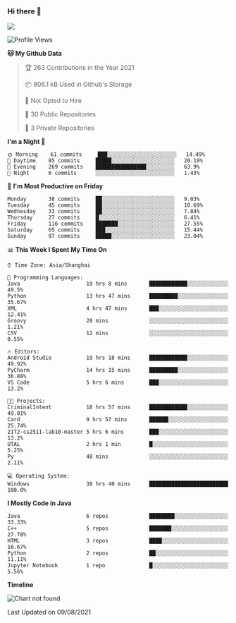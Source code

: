 ### Hi there 👋

<!--
**zhou-ning/zhou-ning** is a ✨ _special_ ✨ repository because its `README.md` (this file) appears on your GitHub profile.

Here are some ideas to get you started:

- 🔭 I’m currently working on ...
- 🌱 I’m currently learning ...
- 👯 I’m looking to collaborate on ...
- 🤔 I’m looking for help with ...
- 💬 Ask me about ...
- 📫 How to reach me: ...
- 😄 Pronouns: ...
- ⚡ Fun fact: ...
-->
![](https://github-readme-stats.vercel.app/api?username=zhou-ning)

<!--START_SECTION:waka-->
![Profile Views](http://img.shields.io/badge/Profile%20Views-0-blue)

**🐱 My Github Data** 

> 🏆 263 Contributions in the Year 2021
 > 
> 📦 806.1 kB Used in Github's Storage 
 > 
> 🚫 Not Opted to Hire
 > 
> 📜 30 Public Repositories 
 > 
> 🔑 3 Private Repositories  
 > 
**I'm a Night 🦉** 

```text
🌞 Morning    61 commits     ███░░░░░░░░░░░░░░░░░░░░░░   14.49% 
🌆 Daytime    85 commits     █████░░░░░░░░░░░░░░░░░░░░   20.19% 
🌃 Evening    269 commits    ████████████████░░░░░░░░░   63.9% 
🌙 Night      6 commits      ░░░░░░░░░░░░░░░░░░░░░░░░░   1.43%

```
📅 **I'm Most Productive on Friday** 

```text
Monday       38 commits     ██░░░░░░░░░░░░░░░░░░░░░░░   9.03% 
Tuesday      45 commits     ██░░░░░░░░░░░░░░░░░░░░░░░   10.69% 
Wednesday    33 commits     ██░░░░░░░░░░░░░░░░░░░░░░░   7.84% 
Thursday     27 commits     █░░░░░░░░░░░░░░░░░░░░░░░░   6.41% 
Friday       116 commits    ███████░░░░░░░░░░░░░░░░░░   27.55% 
Saturday     65 commits     ███░░░░░░░░░░░░░░░░░░░░░░   15.44% 
Sunday       97 commits     █████░░░░░░░░░░░░░░░░░░░░   23.04%

```


📊 **This Week I Spent My Time On** 

```text
⌚︎ Time Zone: Asia/Shanghai

💬 Programming Languages: 
Java                     19 hrs 8 mins       ████████████░░░░░░░░░░░░░   49.5% 
Python                   13 hrs 47 mins      █████████░░░░░░░░░░░░░░░░   35.67% 
XML                      4 hrs 47 mins       ███░░░░░░░░░░░░░░░░░░░░░░   12.41% 
Groovy                   28 mins             ░░░░░░░░░░░░░░░░░░░░░░░░░   1.21% 
CSV                      12 mins             ░░░░░░░░░░░░░░░░░░░░░░░░░   0.55%

🔥 Editors: 
Android Studio           19 hrs 18 mins      ████████████░░░░░░░░░░░░░   49.92% 
PyCharm                  14 hrs 15 mins      █████████░░░░░░░░░░░░░░░░   36.88% 
VS Code                  5 hrs 6 mins        ███░░░░░░░░░░░░░░░░░░░░░░   13.2%

🐱‍💻 Projects: 
CriminalIntent           18 hrs 57 mins      ████████████░░░░░░░░░░░░░   49.01% 
Card                     9 hrs 57 mins       ██████░░░░░░░░░░░░░░░░░░░   25.74% 
21T2-cs2511-lab10-master 5 hrs 6 mins        ███░░░░░░░░░░░░░░░░░░░░░░   13.2% 
UTAL                     2 hrs 1 min         █░░░░░░░░░░░░░░░░░░░░░░░░   5.25% 
Py                       48 mins             ░░░░░░░░░░░░░░░░░░░░░░░░░   2.11%

💻 Operating System: 
Windows                  38 hrs 40 mins      █████████████████████████   100.0%

```

**I Mostly Code in Java** 

```text
Java                     6 repos             ████████░░░░░░░░░░░░░░░░░   33.33% 
C++                      5 repos             ███████░░░░░░░░░░░░░░░░░░   27.78% 
HTML                     3 repos             ████░░░░░░░░░░░░░░░░░░░░░   16.67% 
Python                   2 repos             ██░░░░░░░░░░░░░░░░░░░░░░░   11.11% 
Jupyter Notebook         1 repo              █░░░░░░░░░░░░░░░░░░░░░░░░   5.56%

```


**Timeline**

![Chart not found](https://raw.githubusercontent.com/zhou-ning/zhou-ning/main/charts/bar_graph.png) 


 Last Updated on 09/08/2021
<!--END_SECTION:waka-->
